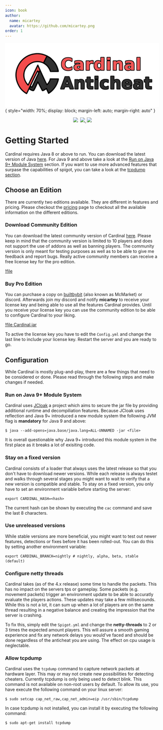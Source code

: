 ```yaml
---
icon: book
author:
  name: micartey
  avatar: https://github.com/micartey.png
order: 1
---
```


![](../static/images/banner.png){ style="width: 70%; display: block; margin-left: auto; margin-right: auto" }

<div align="center" style="margin-bottom: 2rem">
    <img
        src="https://img.shields.io/badge/Written%20in-java-%23EF4041?style=for-the-badge"
        height="30"
        style="margin-left: 3px"
    />
    <a href="https://discord.gg/fxTn7v8">
        <img 
            src="https://img.shields.io/discord/647922123192533022?color=212121&label=Discord&logo=discord&logoColor=212121&style=for-the-badge"
            height="30"
            style="margin-left: 3px"
        />
    </a>
    <a href="https://cardinalanticheat.github.io/addon-api/docs/" target="_blank">
        <img
            src="https://img.shields.io/badge/javadoc-reference-5272B4.svg?style=for-the-badge"
            height="30"
            style="margin-left: 3px"
        />
    </a>
</div>

# Getting Started

Cardinal requires Java 8 or above to run. You can download the latest version of Java [here](https://adoptopenjdk.net/).
For Java 9 and above take a look at the [Run on Java 9+ Module System](#run-on-java-9-module-system) section.
If you want to use more advanced features that surpase the capabilities of spigot, you can take a look at the [tcpdump section](#allow-tcpdump).

## Choose an Edition

There are currently two editions available. They are different in features and pricing. Please checkout the [pricing](/pricing) page to checkout all the available information on the different editions.

### Download Community Edition

You can download the latest community version of Cardinal [here](https://github.com/micartey/Cardinal-Anticheat/releases).
Please keep in mind that the community version is limited to 10 players and does not support the use of addons as well as banning players.
The community version is only meant for testing purposes as well as to be able to give me feedback and report bugs.
Really active community members can receive a free license key for the pro edition.

[!file](https://github.com/micartey/Cardinal-Anticheat/releases)

### Buy Pro Edition

You can purchase a copy on [builtbybit](https://builtbybit.com/resources/cardinal-anticheat-cac.26622/) (also known as McMarket) or discord.
Afterwards join my discord and notify **micartey** to receive your license key and being able to use all the features Cardinal provides.
Until you receive your license key you can use the community edition to be able to configure Cardinal to your liking.

[!file Cardinal.jar](https://builtbybit.com/resources/cardinal-anticheat-cac.26622/)

To active the license key you have to edit the `Config.yml` and change the last line to include your license key.
Restart the server and you are ready to go.

## Configuration

While Cardinal is mostly plug-and-play, there are a few things that need to be considered or done. 
Please read through the following steps and make changes if needed. 

### Run on Java 9+ Module System 

Cardinal uses [JCloak](https://micartey.github.io/jCloak/) a project which aims to secure the jar file by providing additional runtime and decompiliation features.
Because JCloak uses reflection and Java 9+ introduced a new module system the following JVM flag is **mandatory** for Java 9 and above:

```shell
$ java --add-opens=java.base/java.lang=ALL-UNNAMED -jar <file>
```

It is overall questionable why Java 9+ introduced this module system in the first place as it breaks a lot of exisiting code.

### Stay on a fixed version

Cardinal consists of a loader that always uses the latest release so that you don't have to download newer versions. 
While each release is always testet and walks through several stages you might want to wait to verify that a new version is compatible and stable.
To stay on a fixed version, you only have to set an environment variable before starting the server:

```shell
export CARDINAL_HASH=<hash>
```

The current hash can be shown by executing the `cac` command and save the last 8 characters.

### Use unreleased versions

While stable versions are more beneficial, you might want to test out newer features, detections or fixes before it has been rolled-out.
You can do this by setting another environment variable:

```shell
export CARDINAL_BRANCH=nightly # nightly, alpha, beta, stable (default)
```

### Configure netty threads

Cardinal takes (as of the 4.x release) some time to handle the packets. 
This has no impact on the servers tps or gameplay.
Some packets (e.g. movement packets) trigger an environment update to be able to accuratly evaluate the players actions.
These updates may take a few millisecounds. While this is not a lot, it can sum up when a lot of players are on the same thread resulting in a negative balance and creating the impression that the server is crashing.

To fix this, simply edit the `Spigot.yml` and change the **netty-threads** to 2 or 3 times the expected amount players.
This will assure a smooth gaming experience and fix any network delays you would've faced and should be done regardless of the anticheat you are using.
The effect on cpu usage is neglectable.

### Allow tcpdump

Cardinal uses the `tcpdump` command to capture network packets at hardware layer.
This may or may not create new possibilities for detecting cheaters.
Currently tcpdump is only being used to detect blink. 
This command is not available on non-root users by default.
To allow its use, you have execute the following command on your linux server:

```shell
$ sudo setcap cap_net_raw,cap_net_admin=eip /usr/sbin/tcpdump
```

In case tcpdump is not installed, you can install it by executing the following command:

```shell
$ sudo apt-get install tcpdump
```